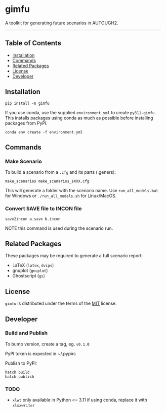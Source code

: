 # gimfu

A toolkit for generating future scenarios in AUTOUGH2.

-----

## Table of Contents

- [Installation](#installation)
- [Commands](#Commands)
- [Related Packages](#related-packages)
- [License](#license)
- [Developer](#Developer)

## Installation

```console
pip install -U gimfu
```

If you use conda, use the supplied `environment.yml` to create `py311-gimfu`.  This installs packages using conda as much as possible before installing packages from PyPI.

```console
conda env create -f environment.yml
```

## Commands

### Make Scenario

To build a scenario from a `.cfg` and its parts (.geners):

```console
make_scenarios make_scenarios_sXXX.cfg
```

This will generate a folder with the scenario name.  Use `run_all_models.bat` for Windows or `./run_all_models.sh`  for Linux/MacOS.

### Convert SAVE file to INCON file

```console
save2incon a.save b.incon
```

NOTE this command is used during the scenario run.

## Related Packages

These packages may be required to generate a full scenario report:
- LaTeX (`latex`, `dvips`)
- gnuplot (`gnuplot`)
- Ghostscript (`gs`)

## License

`gimfu` is distributed under the terms of the [MIT](https://spdx.org/licenses/MIT.html) license.

## Developer

### Build and Publish

To bump version, create a tag, eg. `v0.1.0`

PyPI token is expected in ~/.pypirc

Publish to PyPI:

```console
hatch build
hatch publish
```

### TODO

- `xlwt` only available in Python <= 3.11 if using conda, replace it with `xlsxwriter`
